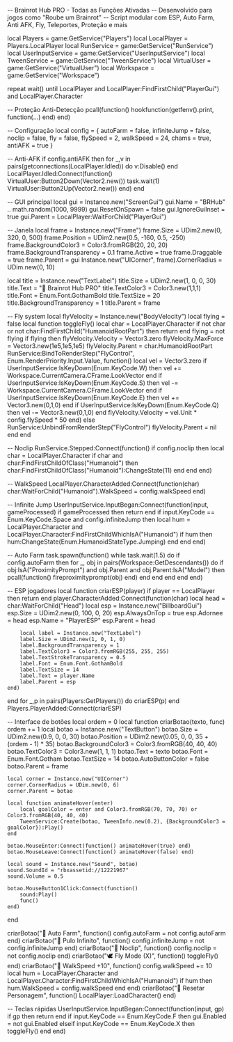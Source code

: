 -- Brainrot Hub PRO - Todas as Funções Ativadas
-- Desenvolvido para jogos como "Roube um Brainrot"
-- Script modular com ESP, Auto Farm, Anti AFK, Fly, Teleportes, Proteção e mais

local Players = game:GetService("Players")
local LocalPlayer = Players.LocalPlayer
local RunService = game:GetService("RunService")
local UserInputService = game:GetService("UserInputService")
local TweenService = game:GetService("TweenService")
local VirtualUser = game:GetService("VirtualUser")
local Workspace = game:GetService("Workspace")

repeat wait() until LocalPlayer and LocalPlayer:FindFirstChild("PlayerGui") and LocalPlayer.Character

-- Proteção Anti-Detecção
pcall(function()
    hookfunction(getfenv().print, function(...) end)
end)

-- Configuração
local config = {
    autoFarm = false,
    infiniteJump = false,
    noclip = false,
    fly = false,
    flySpeed = 2,
    walkSpeed = 24,
    chams = true,
    antiAFK = true
}

-- Anti-AFK
if config.antiAFK then
    for _,v in pairs(getconnections(LocalPlayer.Idled)) do v:Disable() end
    LocalPlayer.Idled:Connect(function()
        VirtualUser:Button2Down(Vector2.new())
        task.wait(1)
        VirtualUser:Button2Up(Vector2.new())
    end)
end

-- GUI principal
local gui = Instance.new("ScreenGui")
gui.Name = "BRHub" .. math.random(1000, 9999)
gui.ResetOnSpawn = false
gui.IgnoreGuiInset = true
gui.Parent = LocalPlayer:WaitForChild("PlayerGui")

-- Janela
local frame = Instance.new("Frame")
frame.Size = UDim2.new(0, 320, 0, 500)
frame.Position = UDim2.new(0.5, -160, 0.5, -250)
frame.BackgroundColor3 = Color3.fromRGB(20, 20, 20)
frame.BackgroundTransparency = 0.1
frame.Active = true
frame.Draggable = true
frame.Parent = gui
Instance.new("UICorner", frame).CornerRadius = UDim.new(0, 10)

local title = Instance.new("TextLabel")
title.Size = UDim2.new(1, 0, 0, 30)
title.Text = "🧠 Brainrot Hub PRO"
title.TextColor3 = Color3.new(1,1,1)
title.Font = Enum.Font.GothamBold
title.TextSize = 20
title.BackgroundTransparency = 1
title.Parent = frame

-- Fly system
local flyVelocity = Instance.new("BodyVelocity")
local flying = false
local function toggleFly()
    local char = LocalPlayer.Character
    if not char or not char:FindFirstChild("HumanoidRootPart") then return end
    flying = not flying
    if flying then
        flyVelocity.Velocity = Vector3.zero
        flyVelocity.MaxForce = Vector3.new(1e5,1e5,1e5)
        flyVelocity.Parent = char.HumanoidRootPart
        RunService:BindToRenderStep("FlyControl", Enum.RenderPriority.Input.Value, function()
            local vel = Vector3.zero
            if UserInputService:IsKeyDown(Enum.KeyCode.W) then vel += Workspace.CurrentCamera.CFrame.LookVector end
            if UserInputService:IsKeyDown(Enum.KeyCode.S) then vel -= Workspace.CurrentCamera.CFrame.LookVector end
            if UserInputService:IsKeyDown(Enum.KeyCode.E) then vel += Vector3.new(0,1,0) end
            if UserInputService:IsKeyDown(Enum.KeyCode.Q) then vel -= Vector3.new(0,1,0) end
            flyVelocity.Velocity = vel.Unit * config.flySpeed * 50
        end)
    else
        RunService:UnbindFromRenderStep("FlyControl")
        flyVelocity.Parent = nil
    end
end

-- Noclip
RunService.Stepped:Connect(function()
    if config.noclip then
        local char = LocalPlayer.Character
        if char and char:FindFirstChildOfClass("Humanoid") then
            char:FindFirstChildOfClass("Humanoid"):ChangeState(11)
        end
    end
end)

-- WalkSpeed
LocalPlayer.CharacterAdded:Connect(function(char)
    char:WaitForChild("Humanoid").WalkSpeed = config.walkSpeed
end)

-- Infinite Jump
UserInputService.InputBegan:Connect(function(input, gameProcessed)
    if gameProcessed then return end
    if input.KeyCode == Enum.KeyCode.Space and config.infiniteJump then
        local hum = LocalPlayer.Character and LocalPlayer.Character:FindFirstChildWhichIsA("Humanoid")
        if hum then hum:ChangeState(Enum.HumanoidStateType.Jumping) end
    end
end)

-- Auto Farm
task.spawn(function()
    while task.wait(1.5) do
        if config.autoFarm then
            for _, obj in pairs(Workspace:GetDescendants()) do
                if obj:IsA("ProximityPrompt") and obj.Parent and obj.Parent:IsA("Model") then
                    pcall(function()
                        fireproximityprompt(obj)
                    end)
                end
            end
        end
    end
end)

-- ESP jogadores
local function criarESP(player)
    if player == LocalPlayer then return end
    player.CharacterAdded:Connect(function(char)
        local head = char:WaitForChild("Head")
        local esp = Instance.new("BillboardGui")
        esp.Size = UDim2.new(0, 100, 0, 20)
        esp.AlwaysOnTop = true
        esp.Adornee = head
        esp.Name = "PlayerESP"
        esp.Parent = head

        local label = Instance.new("TextLabel")
        label.Size = UDim2.new(1, 0, 1, 0)
        label.BackgroundTransparency = 1
        label.TextColor3 = Color3.fromRGB(255, 255, 255)
        label.TextStrokeTransparency = 0.5
        label.Font = Enum.Font.GothamBold
        label.TextSize = 14
        label.Text = player.Name
        label.Parent = esp
    end)
end
for _,p in pairs(Players:GetPlayers()) do criarESP(p) end
Players.PlayerAdded:Connect(criarESP)

-- Interface de botões
local ordem = 0
local function criarBotao(texto, func)
    ordem += 1
    local botao = Instance.new("TextButton")
    botao.Size = UDim2.new(0.9, 0, 0, 30)
    botao.Position = UDim2.new(0.05, 0, 0, 35 + (ordem - 1) * 35)
    botao.BackgroundColor3 = Color3.fromRGB(40, 40, 40)
    botao.TextColor3 = Color3.new(1, 1, 1)
    botao.Text = texto
    botao.Font = Enum.Font.Gotham
    botao.TextSize = 14
    botao.AutoButtonColor = false
    botao.Parent = frame

    local corner = Instance.new("UICorner")
    corner.CornerRadius = UDim.new(0, 6)
    corner.Parent = botao

    local function animateHover(enter)
        local goalColor = enter and Color3.fromRGB(70, 70, 70) or Color3.fromRGB(40, 40, 40)
        TweenService:Create(botao, TweenInfo.new(0.2), {BackgroundColor3 = goalColor}):Play()
    end

    botao.MouseEnter:Connect(function() animateHover(true) end)
    botao.MouseLeave:Connect(function() animateHover(false) end)

    local sound = Instance.new("Sound", botao)
    sound.SoundId = "rbxassetid://12221967"
    sound.Volume = 0.5

    botao.MouseButton1Click:Connect(function()
        sound:Play()
        func()
    end)
end

criarBotao("🧠 Auto Farm", function()
    config.autoFarm = not config.autoFarm
end)
criarBotao("🦘 Pulo Infinito", function()
    config.infiniteJump = not config.infiniteJump
end)
criarBotao("🚷 Noclip", function()
    config.noclip = not config.noclip
end)
criarBotao("🕊️ Fly Mode (X)", function()
    toggleFly()
end)
criarBotao("🏃 WalkSpeed +10", function()
    config.walkSpeed += 10
    local hum = LocalPlayer.Character and LocalPlayer.Character:FindFirstChildWhichIsA("Humanoid")
    if hum then hum.WalkSpeed = config.walkSpeed end
end)
criarBotao("🔄 Resetar Personagem", function()
    LocalPlayer:LoadCharacter()
end)

-- Teclas rápidas
UserInputService.InputBegan:Connect(function(input, gp)
    if gp then return end
    if input.KeyCode == Enum.KeyCode.F then
        gui.Enabled = not gui.Enabled
    elseif input.KeyCode == Enum.KeyCode.X then
        toggleFly()
    end
end)
